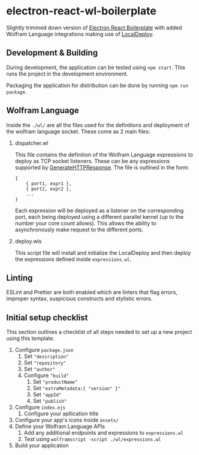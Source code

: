 # electron-react-wl-boilerplate

Slightly trimmed down version of [Electron React Boilerplate](https://github.com/electron-react-boilerplate/electron-react-boilerplate) with added Wolfram Language integrations making use of [LocalDeploy](https://github.com/ToneAr/LocalDeploy).

## Development & Building

During development, the application can be tested using `npm start`. This runs the project in the development environment.

Packaging the application for distribution can be done by running `npm run package`.

## Wolfram Language

Inside the `./wl/` are all the files used for the definitions and deployment of the wolfram language socket. These come as 2 main files:

1. dispatcher.wl

    This file contains the definition of the Wolfram Language expressions to deploy as TCP socket listeners. These can be any expressions supported by [GenerateHTTPResponse](http://reference.wolfram.com/language/ref/GenerateHTTPResponse.html). The file is outlined in the form:

    ```
    {
    	{ port1, expr1 },
    	{ port2, expr2 },
    	...
    }
    ```

    Each expression will be deployed as a listener on the corresponding port, each being deployed using a different parallel kernel (up to the number your core count allows). This allows the ability to asynchronously make request to the different ports.

2. deploy.wls

    This script file will install and initialize the LocalDeploy and then deploy the expressions defined inside `expressions.wl`.

## Linting

ESLint and Prettier are both enabled which are linters that flag errors, improper syntax, suspicious constructs and stylistic errors.

## Initial setup checklist

This section outlines a checklist of all steps needed to set up a new project using this template.

1. Configure `package.json`
    1. Set `"description"`
    2. Set `"repository"`
    3. Set `"author"`
    4. Configure `"build"`
        1. Set `"productName"`
        2. Set `"extraMetadata:{ "version" }"`
        3. Set `"appId"`
        4. Set `"publish"`
2. Configure `index.ejs`
    1. Configure your apllication title
3. Configure your app's icons inside `assets/`
4. Define your Wolfram Language APIs
    1. Add any additional endpoints and expressions to `expressions.wl`
    2. Test using `wolframscript -script ./wl/expressions.wl`
5. Build your application
